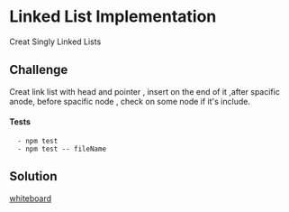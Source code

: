#  Linked List Implementation
 Creat Singly Linked Lists

## Challenge
  Creat link list with head and pointer , insert on the end of it ,after spacific anode, before spacific node , check on some node if it's include.


#### Tests

      - npm test
      - npm test -- fileName
       
## Solution

[whiteboard](https://github.com/Balqees-401-advanced-javascript/data-structures-and-algorithms/blob/master/assets/linkedList.png)
